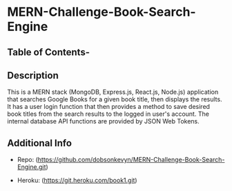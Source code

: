 # MERN-Challenge-Book-Search-Engine

## Table of Contents-



## Description

This is a MERN stack (MongoDB, Express.js, React.js, Node.js) application that searches Google Books for a given book title, then displays the results. It has a user login function that then provides a method to save desired book titles from the search results to the logged in user's account. The internal database API functions are provided by JSON Web Tokens.


## Additional Info

- Repo: (https://github.com/dobsonkevyn/MERN-Challenge-Book-Search-Engine.git)

- Heroku: (https://git.heroku.com/book1.git)

